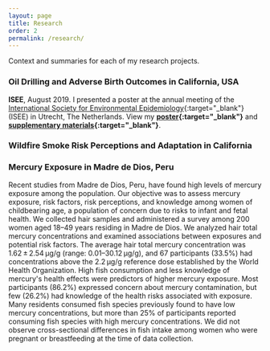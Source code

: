 ```yaml
---
layout: page
title: Research
order: 2
permalink: /research/
---
```


Context and summaries for each of my research projects.

### Oil Drilling and Adverse Birth Outcomes in California, USA

**ISEE**, August 2019. I presented a poster at the annual meeting of the [International Society for Environmental Epidemiology](https://isee2019.org/){:target="_blank"} (ISEE) in Utrecht, The Netherlands. View my **[poster](https://djxgonzalez.github.io/resources/201908_isee/isee_poster_final.png){:target="_blank"}** and **[supplementary materials](https://djxgonzalez.github.io/resources/201908_isee/supplementary_materials.html){:target="_blank"}**.

### Wildfire Smoke Risk Perceptions and Adaptation in California



### Mercury Exposure in Madre de Dios, Peru

Recent studies from Madre de Dios, Peru, have found high levels of mercury exposure among the  population. Our objective was to assess mercury exposure, risk factors, risk perceptions, and knowledge among women of childbearing age, a population of concern due to risks to infant and fetal health. We collected hair samples and administered a survey among 200 women aged 18–49 years residing in Madre de Dios. We analyzed hair total mercury concentrations and examined associations between exposures and potential risk factors. The average hair total mercury concentration was 1.62 ± 2.54 μg/g (range: 0.01–30.12 μg/g), and 67 participants (33.5%) had concentrations above the 2.2 μg/g reference dose established by the World Health Organization. High fish consumption and less knowledge of mercury's health effects were predictors of higher mercury exposure. Most participants (86.2%) expressed concern about mercury contamination, but few (26.2%) had knowledge of the health risks associated with exposure. Many residents consumed fish species previously found to have low mercury concentrations, but more than 25% of participants reported consuming fish species with high mercury concentrations. We did not observe cross-sectional differences in fish intake among women who were pregnant or breastfeeding at the time of data collection.
